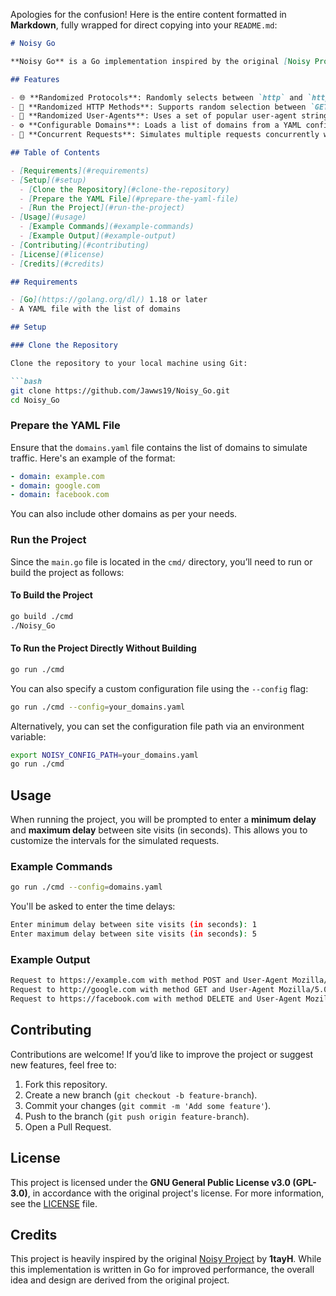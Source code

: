 Apologies for the confusion! Here is the entire content formatted in **Markdown**, fully wrapped for direct copying into your `README.md`:

```markdown
# Noisy Go

**Noisy Go** is a Go implementation inspired by the original [Noisy Project](https://github.com/1tayH/noisy). It generates random web traffic using various protocols, HTTP methods, and user-agents to simulate realistic browsing behavior across a list of domains.

## Features

- 🌐 **Randomized Protocols**: Randomly selects between `http` and `https`.
- 📨 **Randomized HTTP Methods**: Supports random selection between `GET`, `POST`, `PUT`, `DELETE`, `HEAD`.
- 👤 **Randomized User-Agents**: Uses a set of popular user-agent strings from different browsers and platforms.
- ⚙️ **Configurable Domains**: Loads a list of domains from a YAML configuration file.
- 🚀 **Concurrent Requests**: Simulates multiple requests concurrently with customizable delays.

## Table of Contents

- [Requirements](#requirements)
- [Setup](#setup)
  - [Clone the Repository](#clone-the-repository)
  - [Prepare the YAML File](#prepare-the-yaml-file)
  - [Run the Project](#run-the-project)
- [Usage](#usage)
  - [Example Commands](#example-commands)
  - [Example Output](#example-output)
- [Contributing](#contributing)
- [License](#license)
- [Credits](#credits)

## Requirements

- [Go](https://golang.org/dl/) 1.18 or later
- A YAML file with the list of domains

## Setup

### Clone the Repository

Clone the repository to your local machine using Git:

```bash
git clone https://github.com/Jawws19/Noisy_Go.git
cd Noisy_Go
```

### Prepare the YAML File

Ensure that the `domains.yaml` file contains the list of domains to simulate traffic. Here's an example of the format:

```yaml
- domain: example.com
- domain: google.com
- domain: facebook.com
```

You can also include other domains as per your needs.

### Run the Project

Since the `main.go` file is located in the `cmd/` directory, you’ll need to run or build the project as follows:

#### To Build the Project

```bash
go build ./cmd
./Noisy_Go
```

#### To Run the Project Directly Without Building

```bash
go run ./cmd
```

You can also specify a custom configuration file using the `--config` flag:

```bash
go run ./cmd --config=your_domains.yaml
```

Alternatively, you can set the configuration file path via an environment variable:

```bash
export NOISY_CONFIG_PATH=your_domains.yaml
go run ./cmd
```

## Usage

When running the project, you will be prompted to enter a **minimum delay** and **maximum delay** between site visits (in seconds). This allows you to customize the intervals for the simulated requests.

### Example Commands

```bash
go run ./cmd --config=domains.yaml
```

You'll be asked to enter the time delays:

```bash
Enter minimum delay between site visits (in seconds): 1
Enter maximum delay between site visits (in seconds): 5
```

### Example Output

```bash
Request to https://example.com with method POST and User-Agent Mozilla/5.0 (Windows NT 10.0; Win64; x64) AppleWebKit/537.36 (KHTML, like Gecko) Chrome/58.0.3029.110 Safari/537.3 returned status: 200 OK
Request to http://google.com with method GET and User-Agent Mozilla/5.0 (Macintosh; Intel Mac OS X 10_11_6) AppleWebKit/537.36 (KHTML, like Gecko) Chrome/52.0.2743.116 Safari/537.36 returned status: 200 OK
Request to https://facebook.com with method DELETE and User-Agent Mozilla/5.0 (Linux; Android 6.0; Nexus 5 Build/MRA58N) AppleWebKit/537.36 (KHTML, like Gecko) Chrome/50.0.2661.86 Mobile Safari/537.36 returned status: 403 Forbidden
```

## Contributing

Contributions are welcome! If you’d like to improve the project or suggest new features, feel free to:

1. Fork this repository.
2. Create a new branch (`git checkout -b feature-branch`).
3. Commit your changes (`git commit -m 'Add some feature'`).
4. Push to the branch (`git push origin feature-branch`).
5. Open a Pull Request.

## License

This project is licensed under the **GNU General Public License v3.0 (GPL-3.0)**, in accordance with the original project's license. For more information, see the [LICENSE](./LICENSE) file.

## Credits

This project is heavily inspired by the original [Noisy Project](https://github.com/1tayH/noisy) by **1tayH**. While this implementation is written in Go for improved performance, the overall idea and design are derived from the original project.
```

